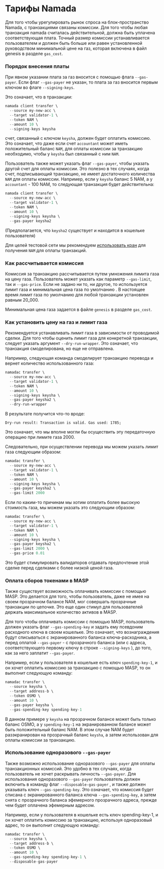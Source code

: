 # Тарифы Namada

Для того чтобы урегулировать рынок спроса на блок-пространство Namada, с транзакциями связаны комиссии. Для того чтобы любая транзакция namada считалась действительной, должна быть уплачена соответствующая плата. Точный размер комиссии устанавливается пользователем и должен быть больше или равен установленной руководством минимальной цене на газ, которая включена в файл genesis в разделе `gas_cost`.

### Порядок внесения платы&#x20;

При явном указании плата за газ вносится с помощью флага `--gas-payer`. Если флаг `--gas-payer` не указан, то плата за газ вносится первым ключом во флаге `--signing-keys`.

Это означает, что в транзакции:

```rust
namada client transfer \
  --source my-new-acc \
  --target validator-1 \
  --token NAM \
  --amount 10 \
  --signing-keys keysha
```

счет, связанный с ключом `keysha`, должен будет оплатить комиссию. Это означает, что даже если счет `accountant` может иметь положительный баланс `NAM`, для оплаты комиссии за транзакцию необходимо, чтобы у `keysha` был связанный с ним `NAM`.

Пользователь также может указать флаг `--gas-payer`, чтобы указать другой счет для оплаты комиссии. Это полезно в тех случаях, когда счет, подписывающий транзакцию, не имеет достаточного количества `NAM` для оплаты комиссии. Например, если у `keysha` баланс 5 NAM, а у `accountant` - 100 NAM, то следующая транзакция будет действительна:

```rust
namada client transfer \
  --source my-new-acc \
  --target validator-1 \
  --token NAM \
  --amount 10 \
  --signing-keys keysha \
  --gas-payer keysha2
```

(Предполагается, что `keysha2` существует и находится в кошельке пользователя)

Для целей тестовой сети мы рекомендуем [использовать кран](https://docs.namada.net/networks/testnets/pow) для получения `NAM` для оплаты транзакций.

### Как рассчитывается комиссия&#x20;

Комиссия за транзакцию рассчитывается путем умножения лимита газа на цену газа. Пользователь может указать как параметр `--gas-limit`, так и `--gas-price`. Если не задано ни то, ни другое, то используется лимит газа и минимальная цена газа по умолчанию . В настоящее время лимит газа по умолчанию для любой транзакции установлен равным 20\_000.

Минимальная цена газа задается в файле `genesis` в разделе `gas_cost`.

### Как установить цену на газ и лимит газа&#x20;

Рекомендуется устанавливать лимит газа в зависимости от проводимой сделки. Для того чтобы оценить лимит газа для конкретной транзакции, следует указать аргумент `--dry-run-wrapper`. Это означает, что транзакция смоделирована, но еще не отправлена.

Например, следующая команда смоделирует транзакцию перевода и вернет количество использованного газа:

```rust
namadac transfer \
  --source my-new-acc \
  --target validator-1 \
  --token NAM \
  --amount 10 \
  --signing-keys keysha \
  --gas-payer keysha2 \
  --dry-run-wrapper
```

В результате получится что-то вроде:

```
Dry-run result: Transaction is valid. Gas used: 1785;
```

Это означает, что мы вполне могли бы осуществить эту передаточную операцию при лимите газа 2000.

Следовательно, при осуществлении перевода мы можем указать лимит газа следующим образом:

```rust
namadac transfer \
  --source my-new-acc \
  --target validator-1 \
  --token NAM \
  --amount 10 \
  --signing-keys keysha \
  --gas-payer keysha2 \
  --gas-limit 2000
```

Если по каким-то причинам мы хотим оплатить более высокую стоимость газа, мы можем указать это следующим образом:

```rust
namadac transfer \
  --source my-new-acc \
  --target validator-1 \
  --token NAM \
  --amount 10 \
  --signing-keys keysha \
  --gas-payer keysha2 \
  --gas-limit 2000 \
  --gas-price 0.01
```

Это будет стимулировать валидаторов отдавать предпочтение этой сделке перед сделками с более низкой ценой газа.

### Оплата сборов токенами в MASP&#x20;

Также существует возможность оплачивать комиссии с помощью MASP. Это делается для того, чтобы пользователь, даже не имея на своем прозрачном балансе NAM, мог совершать прозрачные транзакции по цепочке. Это еще один стимул для пользователей держать максимальное количество активов в MASP.

Для того чтобы оплачивать комиссии с помощью MASP, пользователь должен указать флаг  `--gas-spending-key` и задать ему псевдоним расходного ключа в своем кошельке. Это означает, что вознаграждения будут списываться с экранированного баланса ключа-расходника, а перед оплатой `--gas-payer`  - с прозрачного баланса (или с адреса, соответствующего первому ключу в строке `--signing-keys` ), до того, как за него заплатит `--gas-payer`.

Например, если у пользователя в кошельке есть ключ `spending-key-1`, и он хочет оплатить комиссию за транзакцию с помощью MASP, то он выполнит следующую команду:

```rust
namadac transfer \
  --source keysha \
  --target address-b \
  --token OSMO \
  --amount 10 \
  --gas-payer keysha \
  --gas-spending-key spending-key-1
```

В данном примере у `keysha` на прозрачном балансе может быть только баланс OSMO, а у `spending-key-1` на экранированном балансе может быть положительный баланс NAM. В этом случае NAM будет разэкранирован на прозрачный баланс `keysha`, а затем использован для оплаты комиссии за транзакцию.

### Использование одноразового `--gas-payer`

Также возможно использование одноразового `--gas-payer` для оплаты транзакционных комиссий. Это удобно в тех случаях, когда пользователь не хочет раскрывать личность `--gas-payer`. Для использования одноразового `--gas-payer` пользователь должен включить в команду флаг `--disposable-gas-payer` , и также должен указывать ключ `--gas-spending-key`. Это означает, что комиссия будет списана с экранированного баланса ключа `--gas-spending-key`, а затем снята с прозрачного баланса эфемерного прозрачного адреса, прежде чем будет оплачена эфемерным адресом.&#x20;

Например, если у пользователя в кошельке есть ключ spending-key-1, и он хочет оплатить комиссию за транзакцию, используя одноразовый адрес, то он выполнит следующую команду:

```rust
namadac transfer \
  --source keysha \
  --target address-b \
  --token OSMO \
  --amount 10 \
  --gas-spending-key spending-key-1 \
  --disposable-gas-payer
```
